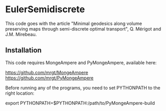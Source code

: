 # EulerSemidiscrete

This code goes with the article "Minimal geodesics along volume preserving maps through semi-discrete optimal transport", Q. Mérigot and J.M. Mirebeau.

## Installation

This code requires MongeAmpere and PyMongeAmpere, available here:

https://github.com/mrgt/MongeAmpere
https://github.com/mrgt/PyMongeAmpere

Before running any of the programs, you need to set PYTHONPATH to the right location:

export PYTHONPATH=$PYTHONPATH:/path/to/PyMongeAmpere-build


